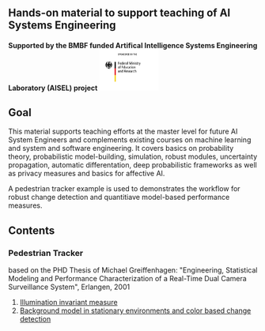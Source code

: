 ## Hands-on material to support teaching of AI Systems Engineering

#### Supported by the BMBF funded Artifical Intelligence Systems Engineering Laboratory (AISEL) project  <img src="pics/BMBF_gefoerdert_2017_en.jpg" width="120">




## Goal
This material supports teaching efforts at the master level for future AI System Engineers and complements existing courses on machine learning and system and software engineering.
It covers basics on probability theory, probabilistic model-building, simulation, robust modules, uncertainty propagation, automatic differentation, deep probabilistic frameworks as well as privacy measures and basics for affective AI. 

<p>A pedestrian tracker example is used to demonstrates the workflow for robust change detection and quantitiave model-based performance measures.</p>

## Contents

### Pedestrian Tracker
based on the PHD Thesis of Michael Greiffenhagen: "Engineering, Statistical Modeling and Performance Characterization of a Real-Time Dual Camera Surveillance System", Erlangen, 2001
1. [Illumination invariant measure](notebooks/PedestrianDetector-IlluminInvMeasure.ipynb)
2. [Background model in stationary environments and color based change detection](notebooks/PersonTracker-BackgroundModel.ipynb)
